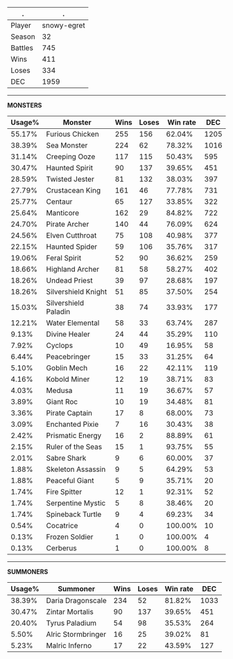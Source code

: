 .|.
|-|-
Player|snowy-egret
Season|32
Battles|745
Wins|411
Loses|334
DEC|1959

---
**MONSTERS**

Usage%|Monster|Wins|Loses|Win rate|DEC|
-|-|-|-|-|-|
55.17%|Furious Chicken|255|156|62.04%|1205|
38.39%|Sea Monster|224|62|78.32%|1016|
31.14%|Creeping Ooze|117|115|50.43%|595|
30.47%|Haunted Spirit|90|137|39.65%|451|
28.59%|Twisted Jester|81|132|38.03%|397|
27.79%|Crustacean King|161|46|77.78%|731|
25.77%|Centaur|65|127|33.85%|322|
25.64%|Manticore|162|29|84.82%|722|
24.70%|Pirate Archer|140|44|76.09%|624|
24.56%|Elven Cutthroat|75|108|40.98%|377|
22.15%|Haunted Spider|59|106|35.76%|317|
19.06%|Feral Spirit|52|90|36.62%|259|
18.66%|Highland Archer|81|58|58.27%|402|
18.26%|Undead Priest|39|97|28.68%|197|
18.26%|Silvershield Knight|51|85|37.50%|254|
15.03%|Silvershield Paladin|38|74|33.93%|177|
12.21%|Water Elemental|58|33|63.74%|287|
9.13%|Divine Healer|24|44|35.29%|110|
7.92%|Cyclops|10|49|16.95%|58|
6.44%|Peacebringer|15|33|31.25%|64|
5.10%|Goblin Mech|16|22|42.11%|119|
4.16%|Kobold Miner|12|19|38.71%|83|
4.03%|Medusa|11|19|36.67%|57|
3.89%|Giant Roc|10|19|34.48%|81|
3.36%|Pirate Captain|17|8|68.00%|73|
3.09%|Enchanted Pixie|7|16|30.43%|38|
2.42%|Prismatic Energy|16|2|88.89%|61|
2.15%|Ruler of the Seas|15|1|93.75%|55|
2.01%|Sabre Shark|9|6|60.00%|37|
1.88%|Skeleton Assassin|9|5|64.29%|53|
1.88%|Peaceful Giant|5|9|35.71%|20|
1.74%|Fire Spitter|12|1|92.31%|52|
1.74%|Serpentine Mystic|5|8|38.46%|20|
1.74%|Spineback Turtle|9|4|69.23%|34|
0.54%|Cocatrice|4|0|100.00%|10|
0.13%|Frozen Soldier|1|0|100.00%|4|
0.13%|Cerberus|1|0|100.00%|8|

---
**SUMMONERS**

Usage%|Summoner|Wins|Loses|Win rate|DEC|
-|-|-|-|-|-|
38.39%|Daria Dragonscale|234|52|81.82%|1033|
30.47%|Zintar Mortalis|90|137|39.65%|451|
20.40%|Tyrus Paladium|54|98|35.53%|264|
5.50%|Alric Stormbringer|16|25|39.02%|81|
5.23%|Malric Inferno|17|22|43.59%|127|
